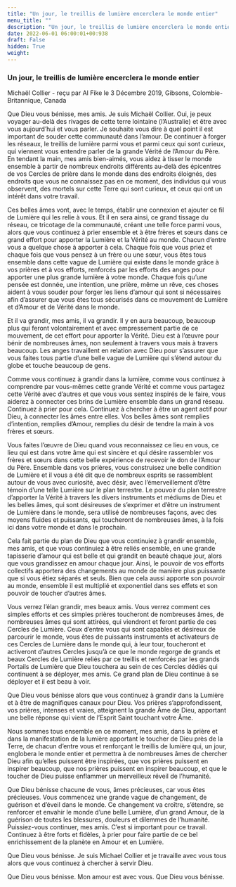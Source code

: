 ```yaml
---
title: "Un jour, le treillis de lumière encerclera le monde entier"
menu_title: ""
description: "Un jour, le treillis de lumière encerclera le monde entier"
date: 2022-06-01 06:00:01+00:938
draft: False
hidden: True
weight:
---
```

### Un jour, le treillis de lumière encerclera le monde entier

Michaël Collier - reçu par Al Fike le 3 Décembre 2019, Gibsons, Colombie-Britannique, Canada

Que Dieu vous bénisse, mes amis. Je suis Michaël Collier. Oui, je peux voyager au-delà des rivages de cette terre lointaine (l’Australie) et être avec vous aujourd’hui et vous parler. Je souhaite vous dire à quel point il est important de souder cette communauté dans l’amour. De continuer à forger les réseaux, le treillis de lumière parmi vous et parmi ceux qui sont curieux, qui viennent vous entendre parler de la grande Vérité de l’Amour du Père. En tendant la main, mes amis bien-aimés, vous aidez à tisser le monde ensemble à partir de nombreux endroits différents au-delà des épicentres de vos Cercles de prière dans le monde dans des endroits éloignés, des endroits que vous ne connaissez pas en ce moment, des individus qui vous observent, des mortels sur cette Terre qui sont curieux, et ceux qui ont un intérêt dans votre travail.

Ces belles âmes vont, avec le temps, établir une connexion et ajouter ce fil de Lumière qui les relie à vous. Et il en sera ainsi, ce grand tissage du réseau, ce tricotage de la communauté, créant une telle force parmi vous, alors que vous continuez à prier ensemble et à être frères et sœurs dans ce grand effort pour apporter la Lumière et la Vérité au monde. Chacun d’entre vous a quelque chose à apporter à cela. Chaque fois que vous priez et chaque fois que vous pensez à un frère ou une sœur, vous êtes tous ensemble dans cette vague de Lumière qui existe dans le monde grâce à vos prières et à vos efforts, renforcés par les efforts des anges pour apporter une plus grande lumière à votre monde. Chaque fois qu’une pensée est donnée, une intention, une prière, même un rêve, ces choses aident à vous souder pour forger les liens d’amour qui sont si nécessaires afin d’assurer que vous êtes tous sécurisés dans ce mouvement de Lumière et d’Amour et de Vérité dans le monde.

Et il va grandir, mes amis, il va grandir. Il y en aura beaucoup, beaucoup plus qui feront volontairement et avec empressement partie de ce mouvement, de cet effort pour apporter la Vérité. Dieu est à l’œuvre pour bénir de nombreuses âmes, non seulement à travers vous mais à travers beaucoup. Les anges travaillent en relation avec Dieu pour s’assurer que vous faites tous partie d’une belle vague de Lumière qui s’étend autour du globe et touche beaucoup de gens.

Comme vous continuez à grandir dans la lumière, comme vous continuez à comprendre par vous-mêmes cette grande Vérité et comme vous partagez cette Vérité avec d’autres et que vous vous sentez inspirés de le faire, vous aiderez à connecter ces brins de Lumière ensemble dans un grand réseau. Continuez à prier pour cela. Continuez à chercher à être un agent actif pour Dieu, à connecter les âmes entre elles. Vos belles âmes sont remplies d’intention, remplies d’Amour, remplies du désir de tendre la main à vos frères et sœurs.

Vous faites l’œuvre de Dieu quand vous reconnaissez ce lieu en vous, ce lieu qui est dans votre âme qui est sincère et qui désire rassembler vos frères et sœurs dans cette belle expérience de recevoir le don de l’Amour du Père. Ensemble dans vos prières, vous construisez une belle condition de Lumière et il vous a été dit que de nombreux esprits se rassemblent autour de vous avec curiosité, avec désir, avec l’émerveillement d’être témoin d’une telle Lumière sur le plan terrestre. Le pouvoir du plan terrestre d’apporter la Vérité à travers les divers instruments et médiums de Dieu et les belles âmes, qui sont désireuses de s’exprimer et d’être un instrument de Lumière dans le monde, sera utilisé de nombreuses façons, avec des moyens fluides et puissants, qui toucheront de nombreuses âmes, à la fois ici dans votre monde et dans le prochain.

Cela fait partie du plan de Dieu que vous continuiez à grandir ensemble, mes amis, et que vous continuiez à être reliés ensemble, en une grande tapisserie d’amour qui est belle et qui grandit en beauté chaque jour, alors que vous grandissez en amour chaque jour. Ainsi, le pouvoir de vos efforts collectifs apportera des changements au monde de manière plus puissante que si vous étiez séparés et seuls. Bien que cela aussi apporte son pouvoir au monde, ensemble il est multiplié et exponentiel dans ses effets et son pouvoir de toucher d’autres âmes.

Vous verrez l’élan grandir, mes beaux amis. Vous verrez comment ces simples efforts et ces simples prières toucheront de nombreuses âmes, de nombreuses âmes qui sont attirées, qui viendront et feront partie de ces Cercles de Lumière. Ceux d’entre vous qui sont capables et désireux de parcourir le monde, vous êtes de puissants instruments et activateurs de ces Cercles de Lumière dans le monde qui, à leur tour, toucheront et activeront d’autres Cercles jusqu’à ce que le monde regorge de grands et beaux Cercles de Lumière reliés par ce treillis et renforcés par les grands Portails de Lumière que Dieu touchera au sein de ces Cercles dédiés qui continuent à se déployer, mes amis. Ce grand plan de Dieu continue à se déployer et il est beau à voir.

Que Dieu vous bénisse alors que vous continuez à grandir dans la Lumière et à être de magnifiques canaux pour Dieu. Vos prières s’approfondissent, vos prières, intenses et vraies, atteignent la grande Âme de Dieu, apportant une belle réponse qui vient de l’Esprit Saint touchant votre Âme.

Nous sommes tous ensemble en ce moment, mes amis, dans la prière et dans la manifestation de la lumière apportant le toucher de Dieu près de la Terre, de chacun d’entre vous et renforçant le treillis de lumière qui, un jour, englobera le monde entier et permettra à de nombreuses âmes de chercher Dieu afin qu’elles puissent être inspirées, que vos prières puissent en inspirer beaucoup, que nos prières puissent en inspirer beaucoup, et que le toucher de Dieu puisse enflammer un merveilleux réveil de l’humanité.

Que Dieu bénisse chacune de vous, âmes précieuses, car vous êtes précieuses. Vous commencez une grande vague de changement, de guérison et d’éveil dans le monde. Ce changement va croître, s’étendre, se renforcer et envahir le monde d’une belle Lumière, d’un grand Amour, de la guérison de toutes les blessures, douleurs et dilemmes de l’humanité. Puissiez-vous continuer, mes amis. C’est si important pour ce travail. Continuez à être forts et fidèles, à prier pour faire partie de ce bel enrichissement de la planète en Amour et en Lumière.

Que Dieu vous bénisse. Je suis Michael Collier et je travaille avec vous tous alors que vous continuez à chercher à servir Dieu.

Que Dieu vous bénisse. Mon amour est avec vous. Que Dieu vous bénisse.



